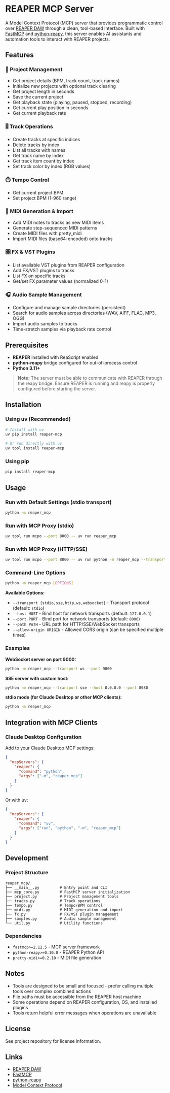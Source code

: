 # REAPER MCP Server

A Model Context Protocol (MCP) server that provides programmatic control over [REAPER DAW](https://www.reaper.fm/) through a clean, tool-based interface. Built with [FastMCP](https://github.com/jlowin/fastmcp) and [python-reapy](https://github.com/RomeoDespres/reapy), this server enables AI assistants and automation tools to interact with REAPER projects.

## Features

### 🎵 Project Management
- Get project details (BPM, track count, track names)
- Initialize new projects with optional track clearing
- Get project length in seconds
- Save the current project
- Get playback state (playing, paused, stopped, recording)
- Get current play position in seconds
- Get current playback rate

### 🎚️ Track Operations
- Create tracks at specific indices
- Delete tracks by index
- List all tracks with names
- Get track name by index
- Get track item count by index
- Set track color by index (RGB values)

### ⏱️ Tempo Control
- Get current project BPM
- Set project BPM (1-960 range)

### 🎹 MIDI Generation & Import
- Add MIDI notes to tracks as new MIDI items
- Generate step-sequenced MIDI patterns
- Create MIDI files with pretty_midi
- Import MIDI files (base64-encoded) onto tracks

### 🎛️ FX & VST Plugins
- List available VST plugins from REAPER configuration
- Add FX/VST plugins to tracks
- List FX on specific tracks
- Get/set FX parameter values (normalized 0-1)

### 🎧 Audio Sample Management
- Configure and manage sample directories (persistent)
- Search for audio samples across directories (WAV, AIFF, FLAC, MP3, OGG)
- Import audio samples to tracks
- Time-stretch samples via playback rate control

## Prerequisites

- **REAPER** installed with ReaScript enabled
- **python-reapy** bridge configured for out-of-process control
- **Python 3.11+**

> **Note:** The server must be able to communicate with REAPER through the reapy bridge. Ensure REAPER is running and reapy is properly configured before starting the server.

## Installation

### Using uv (Recommended)

```bash
# Install with uv
uv pip install reaper-mcp

# Or run directly with uv
uv tool install reaper-mcp
```

### Using pip

```bash
pip install reaper-mcp
```

## Usage

### Run with Default Settings (stdio transport)

```bash
python -m reaper_mcp
```

### Run with MCP Proxy (stdio)

```bash
uv tool run mcpo --port 8000 -- uv run reaper_mcp
```

### Run with MCP Proxy (HTTP/SSE)

```bash
uv tool run mcpo --port 8000 -- uv run python -m reaper_mcp --transport sse --port 8001
```

### Command-Line Options

```bash
python -m reaper_mcp [OPTIONS]
```

**Available Options:**

- `--transport {stdio,sse,http,ws,websocket}` - Transport protocol (default: `stdio`)
- `--host HOST` - Bind host for network transports (default: `127.0.0.1`)
- `--port PORT` - Bind port for network transports (default: `8000`)
- `--path PATH` - URL path for HTTP/SSE/WebSocket transports
- `--allow-origin ORIGIN` - Allowed CORS origin (can be specified multiple times)

### Examples

**WebSocket server on port 9000:**
```bash
python -m reaper_mcp --transport ws --port 9000
```

**SSE server with custom host:**
```bash
python -m reaper_mcp --transport sse --host 0.0.0.0 --port 8080
```

**stdio mode (for Claude Desktop or other MCP clients):**
```bash
python -m reaper_mcp
```

## Integration with MCP Clients

### Claude Desktop Configuration

Add to your Claude Desktop MCP settings:

```json
{
  "mcpServers": {
    "reaper": {
      "command": "python",
      "args": ["-m", "reaper_mcp"]
    }
  }
}
```

Or with uv:

```json
{
  "mcpServers": {
    "reaper": {
      "command": "uv",
      "args": ["run", "python", "-m", "reaper_mcp"]
    }
  }
}
```

## Development

### Project Structure

```
reaper_mcp/
├── __main__.py         # Entry point and CLI
├── mcp_core.py         # FastMCP server initialization
├── project.py          # Project management tools
├── tracks.py           # Track operations
├── tempo.py            # Tempo/BPM control
├── midi.py             # MIDI generation and import
├── fx.py               # FX/VST plugin management
├── samples.py          # Audio sample management
└── util.py             # Utility functions
```

### Dependencies

- `fastmcp>=2.12.5` - MCP server framework
- `python-reapy>=0.10.0` - REAPER Python API
- `pretty-midi>=0.2.10` - MIDI file generation

## Notes

- Tools are designed to be small and focused - prefer calling multiple tools over complex combined actions
- File paths must be accessible from the REAPER host machine
- Some operations depend on REAPER configuration, OS, and installed plugins
- Tools return helpful error messages when operations are unavailable

## License

See project repository for license information.

## Links

- [REAPER DAW](https://www.reaper.fm/)
- [FastMCP](https://github.com/jlowin/fastmcp)
- [python-reapy](https://github.com/RomeoDespres/reapy)
- [Model Context Protocol](https://modelcontextprotocol.io/)

